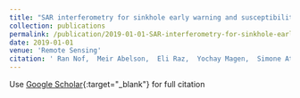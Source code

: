```yaml
---
title: "SAR interferometry for sinkhole early warning and susceptibility assessment along the Dead Sea, Israel"
collection: publications
permalink: /publication/2019-01-01-SAR-interferometry-for-sinkhole-early-warning-and-susceptibility-assessment-along-the-Dead-Sea-Israel
date: 2019-01-01
venue: 'Remote Sensing'
citation: ' Ran Nof,  Meir Abelson,  Eli Raz,  Yochay Magen,  Simone Atzori,  Stefano Salvi,  Gidon Baer, &quot;SAR interferometry for sinkhole early warning and susceptibility assessment along the Dead Sea, Israel.&quot; Remote Sensing, 2019.'
---
```

Use [Google Scholar](https://scholar.google.com/scholar?q=SAR+interferometry+for+sinkhole+early+warning+and+susceptibility+assessment+along+the+Dead+Sea,+Israel){:target="_blank"} for full citation